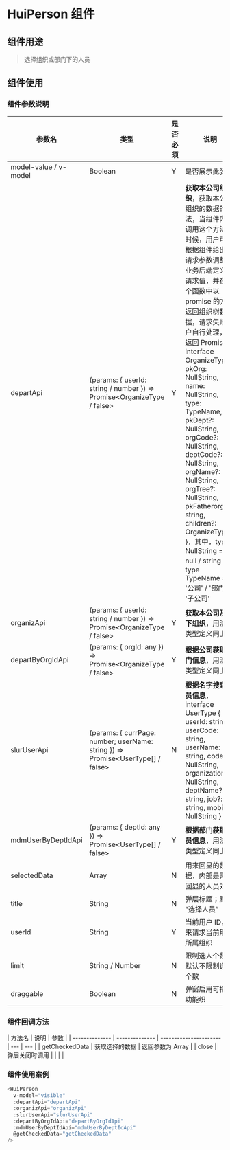 # HuiPerson 组件

## 组件用途

> 选择组织或部门下的人员

## 组件使用

### 组件参数说明

| 参数名                | 类型                                                                            | 是否必须 | 说明                                                                                                                                                                                                                                                                                                                                                                                                                                                                                                                                                                  |
| --------------------- | ------------------------------------------------------------------------------- | -------- | --------------------------------------------------------------------------------------------------------------------------------------------------------------------------------------------------------------------------------------------------------------------------------------------------------------------------------------------------------------------------------------------------------------------------------------------------------------------------------------------------------------------------------------------------------------------- |
| model-value / v-model | Boolean                                                                         | Y        | 是否展示此弹层                                                                                                                                                                                                                                                                                                                                                                                                                                                                                                                                                        |
| departApi             | (params: { userId: string / number }) => Promise<OrganizeType / false>          | Y        | **获取本公司组织**，获取本公司组织的数据的方法，当组件内部调用这个方法的时候，用户可以根据组件给出的请求参数调整与业务后端定义的请求值，并在这个函数中以 promise 的方式返回组织树数据，请求失败用户自行处理，并返回 Promise<false>; interface OrganizeType { pkOrg: NullString, name: NullString, type: TypeName, pkDept?: NullString, orgCode?: NullString, deptCode?: NullString, orgName?: NullString, orgTree?: NullString, pkFatherorg?: string, children?: OrganizeType[] }，其中，type NullString = null / string； type TypeName = '公司' / '部门' / '子公司' |
| organizApi            | (params: { userId: string / number }) => Promise<OrganizeType / false>          | Y        | **获取本公司及以下组织**，用法及类型定义同上                                                                                                                                                                                                                                                                                                                                                                                                                                                                                                                          |
| departByOrgIdApi      | (params: { orgId: any }) => Promise<OrganizeType / false>  |  Y  | **根据公司获取部门信息**，用法及类型定义同上                                                                                                                                                                                                                                                                                                                                                                                                                                                                                                                          |
| slurUserApi           | (params: { currPage: number; userName: string }) => Promise<UserType[] / false> | N        | **根据名字搜索人员信息**，interface UserType { userId: string, userCode: string, userName: string, code?: NullString, organization?: NullString, deptName?: string, job?: string, mobile?: NullString }                                                                                                                                                                                                                                                                                                                                                               |
| mdmUserByDeptIdApi    | (params: { deptId: any }) => Promise<UserType[] / false>                        | Y        | **根据部门获取人员信息**，用法及类型定义同上                                                                                                                                                                                                                                                                                                                                                                                                                                                                                                                          |
| selectedData          | Array                                                                           | N        | 用来回显的数据，内部是需要回显的人员对象                                                                                                                                                                                                                                                                                                                                                                                                                                                                                                                              |
| title                 | String                                                                          | N        | 弹层标题；默认 “选择人员”                                                                                                                                                                                                                                                                                                                                                                                                                                                                                                                                             |
| userId                | String                                                                          | Y        | 当前用户 ID，用来请求当前用户所属组织                                                                                                                                                                                                                                                                                                                                                                                                                                                                                                                                 |
| limit                 | String / Number                                                                 | N        | 限制选人个数，默认不限制选人个数                                                                                                                                                                                                                                                                                                                                                                                                                                                                                                                                      |
| draggable             | Boolean                                                                         | N        | 弹窗启用可拖拽功能织                                                                                                                                                                                                                                                                                                                                                                                                                                                                                                                                                  |

### 组件回调方法

| 方法名         | 说明           | 参数                   |
| -------------- | -------------- | ---------------------- | --- | --- |
| getCheckedData | 获取选择的数据 | 返回参数为 Array       |
| close          | 弹层关闭时调用 |                        |
| <!--           | apiError       | 返回当前访问的接口数据 |     | --> |

### 组件使用案例

```js
<HuiPerson
  v-model="visible"
  :departApi="departApi"
  :organizApi="organizApi"
  :slurUserApi="slurUserApi"
  :departByOrgIdApi="departByOrgIdApi"
  :mdmUserByDeptIdApi="mdmUserByDeptIdApi"
  @getCheckedData="getCheckedData"
/>
```
